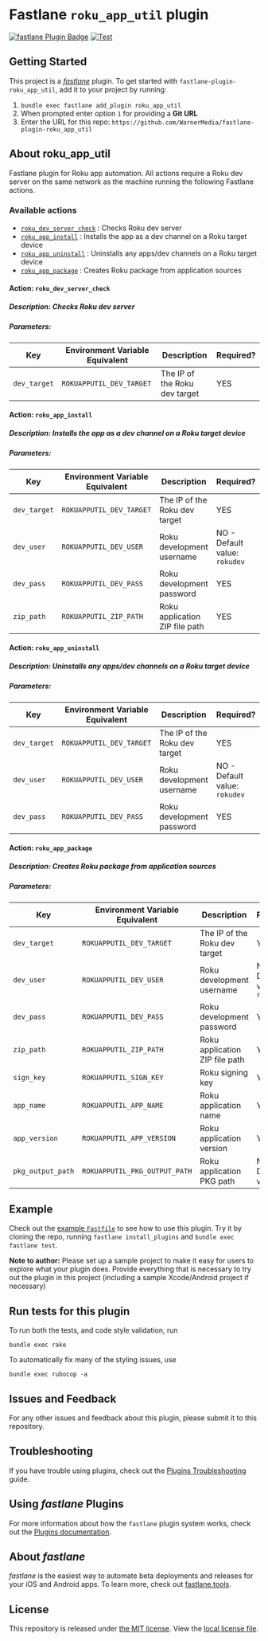 # Fastlane `roku_app_util` plugin

[![fastlane Plugin Badge](https://rawcdn.githack.com/fastlane/fastlane/master/fastlane/assets/plugin-badge.svg)](https://rubygems.org/gems/fastlane-plugin-roku_app_util)
[![Test](https://github.com/WarnerMedia/fastlane-plugin-roku_app_util/actions/workflows/test.yml/badge.svg?branch=master)](https://github.com/WarnerMedia/fastlane-plugin-roku_app_util/actions/workflows/test.yml)

## Getting Started

This project is a [_fastlane_](https://github.com/fastlane/fastlane) plugin. To get started with `fastlane-plugin-roku_app_util`, add it to your project by running:

1. `bundle exec fastlane add_plugin roku_app_util`
2. When prompted enter option `1` for providing a **Git URL**
3. Enter the URL for this repo: `https://github.com/WarnerMedia/fastlane-plugin-roku_app_util`

## About roku_app_util

Fastlane plugin for Roku app automation. All actions require a Roku dev server on the same network as the machine running the following Fastlane actions.

### Available actions
* [`roku_dev_server_check`](#action-roku_dev_server_check) : Checks Roku dev server
* [`roku_app_install`](#action-roku_app_install) : Installs the app as a dev channel on a Roku target device
* [`roku_app_uninstall`](#action-roku_app_uninstall) : Uninstalls any apps/dev channels on a Roku target device
* [`roku_app_package`](#action-roku_app_package) : Creates Roku package from application sources

#### Action: `roku_dev_server_check`

##### Description: Checks Roku dev server

##### Parameters:

Key  | Environment Variable Equivalent | Description | Required?
------------- | ------------- | ------------- | -------------
`dev_target`  | `ROKUAPPUTIL_DEV_TARGET` | The IP of the Roku dev target | YES

#### Action: `roku_app_install`

##### Description: Installs the app as a dev channel on a Roku target device

##### Parameters:

Key  | Environment Variable Equivalent | Description | Required?
------------- | ------------- | ------------- | -------------
`dev_target`  | `ROKUAPPUTIL_DEV_TARGET` | The IP of the Roku dev target | YES
`dev_user`    | `ROKUAPPUTIL_DEV_USER`   | Roku development username | NO - Default value: `rokudev`
`dev_pass`    | `ROKUAPPUTIL_DEV_PASS`   | Roku development password | YES
`zip_path`    | `ROKUAPPUTIL_ZIP_PATH`   | Roku application ZIP file path | YES

#### Action: `roku_app_uninstall`

##### Description: Uninstalls any apps/dev channels on a Roku target device

##### Parameters:

Key  | Environment Variable Equivalent | Description | Required?
------------- | ------------- | ------------- | -------------
`dev_target`  | `ROKUAPPUTIL_DEV_TARGET` | The IP of the Roku dev target | YES
`dev_user`    | `ROKUAPPUTIL_DEV_USER`   | Roku development username | NO - Default value: `rokudev`
`dev_pass`    | `ROKUAPPUTIL_DEV_PASS`   | Roku development password | YES

#### Action: `roku_app_package`

##### Description: Creates Roku package from application sources

##### Parameters:

Key  | Environment Variable Equivalent | Description | Required?
------------- | ------------- | ------------- | -------------
`dev_target`  | `ROKUAPPUTIL_DEV_TARGET` | The IP of the Roku dev target | YES
`dev_user`    | `ROKUAPPUTIL_DEV_USER`   | Roku development username | NO - Default value: `rokudev`
`dev_pass`    | `ROKUAPPUTIL_DEV_PASS`   | Roku development password | YES
`zip_path`    | `ROKUAPPUTIL_ZIP_PATH`   | Roku application ZIP file path | YES
`sign_key`    | `ROKUAPPUTIL_SIGN_KEY`   | Roku signing key | YES
`app_name`    | `ROKUAPPUTIL_APP_NAME`   | Roku application name | YES
`app_version` | `ROKUAPPUTIL_APP_VERSION`| Roku application version | YES
`pkg_output_path` | `ROKUAPPUTIL_PKG_OUTPUT_PATH`| Roku application PKG path | NO - Default value: `./`

## Example

Check out the [example `Fastfile`](fastlane/Fastfile) to see how to use this plugin. Try it by cloning the repo, running `fastlane install_plugins` and `bundle exec fastlane test`.

**Note to author:** Please set up a sample project to make it easy for users to explore what your plugin does. Provide everything that is necessary to try out the plugin in this project (including a sample Xcode/Android project if necessary)

## Run tests for this plugin

To run both the tests, and code style validation, run

```
bundle exec rake
```

To automatically fix many of the styling issues, use
```
bundle exec rubocop -a
```

## Issues and Feedback

For any other issues and feedback about this plugin, please submit it to this repository.

## Troubleshooting

If you have trouble using plugins, check out the [Plugins Troubleshooting](https://docs.fastlane.tools/plugins/plugins-troubleshooting/) guide.

## Using _fastlane_ Plugins

For more information about how the `fastlane` plugin system works, check out the [Plugins documentation](https://docs.fastlane.tools/plugins/create-plugin/).

## About _fastlane_

_fastlane_ is the easiest way to automate beta deployments and releases for your iOS and Android apps. To learn more, check out [fastlane.tools](https://fastlane.tools).

## License

This repository is released under [the MIT license](https://en.wikipedia.org/wiki/MIT_License).  View the [local license file](./LICENSE).

